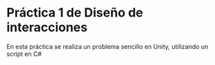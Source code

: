 # Práctica 1 de Diseño de interacciones

En esta práctica se realiza un problema sencillo en Unity, utilizando un script en C#
